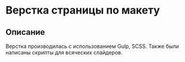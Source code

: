 # Верстка страницы по макету

## Описание
Верстка производилась с использованием Gulp, SCSS. Также были написаны скрипты для всяческих слайдеров.
